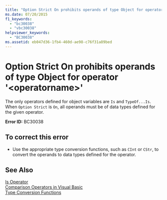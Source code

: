```yaml
---
title: "Option Strict On prohibits operands of type Object for operator &#39;&lt;operatorname&gt;&#39;"
ms.date: 07/20/2015
f1_keywords: 
  - "bc30038"
  - "vbc30038"
helpviewer_keywords: 
  - "BC30038"
ms.assetid: eb047d36-1fb4-460d-ae98-c76f31a89bed
---
```

# Option Strict On prohibits operands of type Object for operator &#39;&lt;operatorname&gt;&#39;
The only operators defined for object variables are `Is` and `TypeOf...Is`. When `Option Strict` is `On`, all operands must be of data types defined for the given operator.  
  
 **Error ID:** BC30038  
  
## To correct this error  
  
- Use the appropriate type conversion functions, such as `CInt` or `CStr`, to convert the operands to data types defined for the operator.  
  
## See Also  
 [Is Operator](../../visual-basic/language-reference/operators/is-operator.md)  
 [Comparison Operators in Visual Basic](../../visual-basic/programming-guide/language-features/operators-and-expressions/comparison-operators.md)  
 [Type Conversion Functions](../../visual-basic/language-reference/functions/type-conversion-functions.md)
